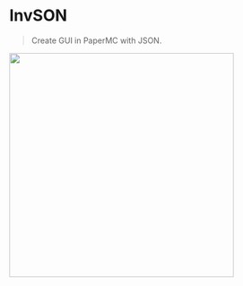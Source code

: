 # InvSON
> Create GUI in PaperMC with JSON.

<img src="https://yellowstrawberrys.github.io/minecraft-api-badges/dark/paper/1.20.1-PLUS.png" width="400"/><br/>